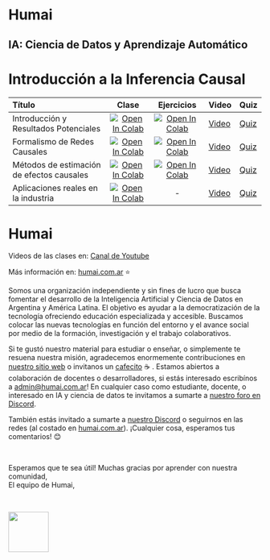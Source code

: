 # Humai

## IA: Ciencia de Datos y Aprendizaje Automático

# Introducción a la Inferencia Causal

| Título        | Clase         | Ejercicios | Video | Quiz
|:--------------------|:--------------------:|:--------------------:|:--------------------|:--------------------
| Introducción y Resultados Potenciales | [![Open In Colab](https://colab.research.google.com/assets/colab-badge.svg)](https://colab.research.google.com/github/institutohumai/causalidad/blob/main/1_IntroyResultadosPotenciales/clase_1.ipynb) | [![Open In Colab](https://colab.research.google.com/assets/colab-badge.svg)](https://colab.research.google.com/github/institutohumai/causalidad/blob/main/1_IntroyResultadosPotenciales/ejercicios/ejercicios_clase1.ipynb) | [Video](https://www.youtube.com/watch?v=lwURhAeHUrE) | [Quiz](p) |
| Formalismo de Redes Causales | [![Open In Colab](https://colab.research.google.com/assets/colab-badge.svg)](https://colab.research.google.com/github/institutohumai/causalidad/blob/main/2_RedesCausales/clase_2.ipynb) | [![Open In Colab](https://colab.research.google.com/assets/colab-badge.svg)](https://colab.research.google.com/github/institutohumai/causalidad/blob/main/2_RedesCausales/ejercicios/ejercicios_clase2.ipynb) | [Video](https://www.youtube.com/watch?v=vx467hh4F84) | [Quiz](p) |
| Métodos de estimación de efectos causales | [![Open In Colab](https://colab.research.google.com/assets/colab-badge.svg)](https://colab.research.google.com/github/institutohumai/causalidad/blob/main/3_MetodosDeEstimacion/clase_3.ipynb) | [![Open In Colab](https://colab.research.google.com/assets/colab-badge.svg)](https://colab.research.google.com/github/institutohumai/causalidad/blob/main/3_MetodosDeEstimacion/ejercicios/ejercicios_clase3.ipynb) | [Video](https://www.youtube.com/watch?v=fVyZRmV01HM) | [Quiz](p) |
| Aplicaciones reales en la industria | [![Open In Colab](https://colab.research.google.com/assets/colab-badge.svg)](https://colab.research.google.com/github/institutohumai/causalidad/blob/main/4_AplicacionesRealesEnLaIndustria/clase_4.ipynb) | - | [Video](https://youtu.be/7s4H-qZ6_rg) | [Quiz](p) |

# Humai

Videos de las clases en: [Canal de Youtube](https://m.youtube.com/c/InstitutoHumai)

Más información en: [humai.com.ar](https://humai.com.ar) ⭐

Somos una organización independiente y sin fines de lucro que busca fomentar el desarrollo de la Inteligencia Artificial y Ciencia de Datos en Argentina y América Latina. El objetivo es ayudar a la democratización de la tecnología ofreciendo educación especializada y accesible. Buscamos colocar las nuevas tecnologías en función del entorno y el avance social por medio de la formación, investigación y el trabajo colaborativos.

Si te gustó nuestro material para estudiar o enseñar, o simplemente te resuena nuestra misión, agradecemos enormemente contribuciones en [nuestro sitio web](https://humai.com.ar/sumate.html#Card) o invitanos un [cafecito](https://cafecito.app/humai) ☕ . Estamos abiertos a colaboración de docentes o desarrolladores, si estás interesado  escribínos a admin@humai.com.ar! En cualquier caso como estudiante, docente, o interesado en IA y ciencia de datos te invitamos a sumarte a [nuestro foro en Discord](https://discord.gg/wYCA2chQvb).

También estás invitado a sumarte a [nuestro Discord](https://discord.gg/wYCA2chQvb) o seguirnos en las redes (al costado en [humai.com.ar](https://ihum.ai/)). ¡Cualquier cosa, esperamos tus comentarios! 😊

<br>  

Esperamos que te sea útil! Muchas gracias por aprender con nuestra comunidad,  
El equipo de Humai,  

<br>  

<img src='https://humai.com.ar/static/logos/isologo.png' width='80px' margin='100px'></img> 
